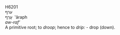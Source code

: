 <body>
  <p>H6201<br>  ערף  <br> עָרַף  ‎  ‛âraph  <br><i>aw-raf‘ </i><br>A primitive root; to <i>droop</i>; hence to <i>drip: - </i>drop (down).<br></p>
 </body>